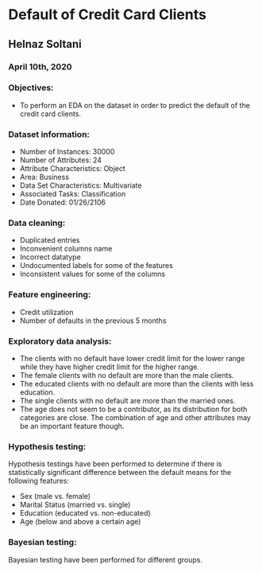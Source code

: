 # Default of Credit Card Clients
## Helnaz Soltani
### April 10th, 2020


### Objectives:
- To perform an EDA on the dataset in order to predict the default of the credit card clients.

### Dataset information:
- Number of Instances: 30000
- Number of Attributes: 24
- Attribute Characteristics: Object
- Area: Business
- Data Set Characteristics: Multivariate
- Associated Tasks: Classification
- Date Donated: 01/26/2106

### Data cleaning:
- Duplicated entries
- Inconvenient columns name
- Incorrect datatype
- Undocumented labels for some of the features
- Inconsistent values for some of the columns

### Feature engineering:
- Credit utilization
- Number of defaults in the previous 5 months

### Exploratory data analysis:
- The clients with no default have lower credit limit for the lower range while they have higher credit limit for the higher range.
- The female clients with no default are more than the male clients.
- The educated clients with no default are more than the clients with less education.
- The single clients with no default are more than the married ones.
- The age does not seem to be a contributor, as its distribution for both categories are close. The combination of age and other attributes may be an important feature though.

### Hypothesis testing:
Hypothesis testings have been performed to determine if there is statistically significant difference between the default means for the following features:
- Sex (male vs. female)
- Marital Status (married vs. single)
- Education (educated vs. non-educated)
- Age (below and above a certain age)

### Bayesian testing:
Bayesian testing have been performed for different groups.
